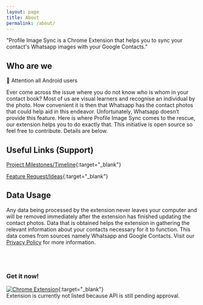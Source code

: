 ```yaml
---
layout: page
title: About
permalink: /about/
---
```

 
"Profile Image Sync is a Chrome Extension that helps you to sync your contact's Whatsapp images with your Google Contacts."
 
## Who are we
📢 Attention all Android users
 
Ever come across the issue where you do not know who is whom in your contact book? Most of us are visual learners and recognise an individual by the photo. How convenient it is then that Whatsapp has the contact photos that could help aid in this endeavor. Unfortunately, Whatsapp doesn’t provide this feature. Here is where Profile Image Sync comes to the rescue, our extension helps you to do exactly that. This initiative is open source so feel free to contribute. Details are below.
 
## **Useful Links (Support)**
 
[Project Milestones/Timeline](https://github.com/J370/Profile-Sync/projects/1){:target="\_blank"}
 
[Feature Request/Ideas](https://github.com/J370/Profile-Sync/discussions/1){:target="\_blank"}
 
## Data Usage
 
Any data being processed by the extension never leaves your computer and will be removed immediately after the extension has finished updating the contact photos. Data that is obtained helps the extension in gathering the relevant information about your contacts necessary for it to function. This data comes from sources namely Whatsapp and Google Contacts. Visit our [Privacy Policy](https://pis.netlify.app/policy/2021/05/24/privacypolicy.html) for more information.
 
<br /> <br />
 
### Get it now!
 
[![Chrome Extension](/img/chrome.png)](https://chrome.google.com/webstore/detail/lfplcgpfghfgnndjcpohkdfpkmdmijcc){:target="\_blank"}
<br />
Extension is currently not listed because API is still pending approval.